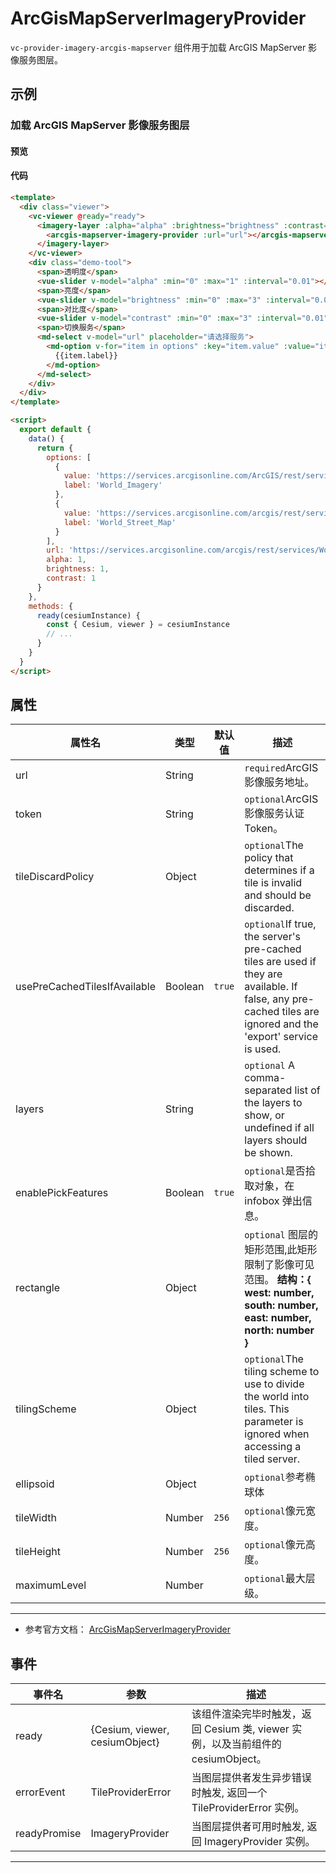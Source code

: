 # ArcGisMapServerImageryProvider

`vc-provider-imagery-arcgis-mapserver` 组件用于加载 ArcGIS MapServer 影像服务图层。

## 示例

### 加载 ArcGIS MapServer 影像服务图层

#### 预览

<doc-preview>
  <template>
    <div class="viewer">
      <vc-viewer @ready="ready">
       <vc-layer-imagery ref="layer" :alpha="alpha" :brightness="brightness" :contrast="contrast">
        <vc-provider-imagery-arcgis-mapserver ref="arcgis" :url="url" :maximumLevel="maximumLevel"></vc-provider-imagery-arcgis-mapserver>
       </vc-layer-imagery>
      </vc-viewer>
      <div class="demo-tool">
        <span>透明度</span>
        <vue-slider v-model="alpha" :min="0" :max="1" :interval="0.01"></vue-slider>
        <span>亮度</span>
        <vue-slider v-model="brightness" :min="0" :max="3" :interval="0.01"></vue-slider>
        <span>对比度</span>
        <vue-slider v-model="contrast" :min="0" :max="3" :interval="0.01"></vue-slider>
        <span>切换服务</span>
        <md-select v-model="url" placeholder="请选择服务" >
          <md-option
            v-for="item in options"
            :key="item.value"
            :value="item.value">
            {{item.label}}
          </md-option>
        </md-select>
      </div>
    </div>
  </template>

  <script>
    export default {
      data () {
        return {
          options: [{
            value: 'https://services.arcgisonline.com/ArcGIS/rest/services/World_Imagery/MapServer',
            label: 'World_Imagery'
          }, {
            value: 'https://services.arcgisonline.com/arcgis/rest/services/World_Street_Map/MapServer',
            label: 'World_Street_Map'
          }],
          url: 'https://services.arcgisonline.com/arcgis/rest/services/World_Street_Map/MapServer',
          alpha: 1,
          brightness: 1,
          contrast: 1,
          maximumLevel: 20
        }
      },
      methods: {
        ready (cesiumInstance) {
          const {Cesium, viewer} = cesiumInstance
          // ...
        }
      }
    }
  </script>
</doc-preview>

#### 代码

```html
<template>
  <div class="viewer">
    <vc-viewer @ready="ready">
      <imagery-layer :alpha="alpha" :brightness="brightness" :contrast="contrast">
        <arcgis-mapserver-imagery-provider :url="url"></arcgis-mapserver-imagery-provider>
      </imagery-layer>
    </vc-viewer>
    <div class="demo-tool">
      <span>透明度</span>
      <vue-slider v-model="alpha" :min="0" :max="1" :interval="0.01"></vue-slider>
      <span>亮度</span>
      <vue-slider v-model="brightness" :min="0" :max="3" :interval="0.01"></vue-slider>
      <span>对比度</span>
      <vue-slider v-model="contrast" :min="0" :max="3" :interval="0.01"></vue-slider>
      <span>切换服务</span>
      <md-select v-model="url" placeholder="请选择服务">
        <md-option v-for="item in options" :key="item.value" :value="item.value">
          {{item.label}}
        </md-option>
      </md-select>
    </div>
  </div>
</template>

<script>
  export default {
    data() {
      return {
        options: [
          {
            value: 'https://services.arcgisonline.com/ArcGIS/rest/services/World_Imagery/MapServer',
            label: 'World_Imagery'
          },
          {
            value: 'https://services.arcgisonline.com/arcgis/rest/services/World_Street_Map/MapServer',
            label: 'World_Street_Map'
          }
        ],
        url: 'https://services.arcgisonline.com/arcgis/rest/services/World_Street_Map/MapServer',
        alpha: 1,
        brightness: 1,
        contrast: 1
      }
    },
    methods: {
      ready(cesiumInstance) {
        const { Cesium, viewer } = cesiumInstance
        // ...
      }
    }
  }
</script>
```

## 属性

<!-- prettier-ignore -->
| 属性名 | 类型 | 默认值 | 描述 |
| ------| ---- | ------ | ----------------- |
| url | String | | `required`ArcGIS 影像服务地址。 |
| token | String | | `optional`ArcGIS 影像服务认证 Token。 |
| tileDiscardPolicy | Object | | `optional`The policy that determines if a tile is invalid and should be discarded. |
| usePreCachedTilesIfAvailable | Boolean | `true` | `optional`If true, the server's pre-cached tiles are used if they are available. If false, any pre-cached tiles are ignored and the 'export' service is used. |
| layers | String | | `optional` A comma-separated list of the layers to show, or undefined if all layers should be shown. |
| enablePickFeatures | Boolean | `true` | `optional`是否拾取对象，在 infobox 弹出信息。 |
| rectangle | Object | | `optional` 图层的矩形范围,此矩形限制了影像可见范围。 **结构：{ west: number, south: number, east: number, north: number }** |
| tilingScheme | Object | | `optional`The tiling scheme to use to divide the world into tiles. This parameter is ignored when accessing a tiled server. |
| ellipsoid | Object |  | `optional`参考椭球体 |
| tileWidth | Number | `256` | `optional`像元宽度。 |
| tileHeight | Number | `256` | `optional`像元高度。 |
| maximumLevel | Number | | `optional`最大层级。 |

---

- 参考官方文档： [ArcGisMapServerImageryProvider](https://cesium.com/docs/cesiumjs-ref-doc/ArcGisMapServerImageryProvider.html)

## 事件

| 事件名       | 参数                           | 描述                                                                             |
| ------------ | ------------------------------ | -------------------------------------------------------------------------------- |
| ready        | {Cesium, viewer, cesiumObject} | 该组件渲染完毕时触发，返回 Cesium 类, viewer 实例，以及当前组件的 cesiumObject。 |
| errorEvent   | TileProviderError              | 当图层提供者发生异步错误时触发, 返回一个 TileProviderError 实例。                |
| readyPromise | ImageryProvider                | 当图层提供者可用时触发, 返回 ImageryProvider 实例。                              |

---
